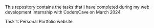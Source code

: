 This repository contains the tasks that I have completed during my web development internship with CodersCave on March 2024.

Task 1: Personal Portfolio website
